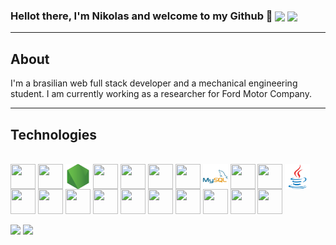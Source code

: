 ### Hellot there, I'm Nikolas and welcome to my Github 👋 <a href = "mailto:nkls99@gmail.com"><img align="center" src="https://img.shields.io/badge/Gmail-D14836?style=for-the-badge&logo=gmail&logoColor=white" target="_blank"></a> <a href = "https://www.linkedin.com/in/NikolasRR/"><img align="center" src="https://img.shields.io/badge/LinkedIn-0077B5?style=for-the-badge&logo=linkedin&logoColor=white" target="_blank"></a>

___

## About

I'm a brasilian web full stack developer and a mechanical engineering student. I am currently working as a researcher for Ford Motor Company.
___
## Technologies

<div style="display: inline_block"><br>
    <img align="center" src="https://cdn.jsdelivr.net/gh/devicons/devicon/icons/javascript/javascript-original.svg" width="40" height="40"/>
    <img align="center" src="https://cdn.jsdelivr.net/gh/devicons/devicon/icons/typescript/typescript-plain.svg" width="40" height="40"/>
    <img align="center" src="https://github.com/devicons/devicon/blob/v2.15.1/icons/nodejs/nodejs-original.svg" width="40" height="40"/>
    <img align="center" src="https://cdn.jsdelivr.net/gh/devicons/devicon/icons/react/react-original.svg" width="40" height="40"/>
    <img align="center" src="https://cdn.jsdelivr.net/gh/devicons/devicon/icons/html5/html5-original.svg" width="40" height="40"/>
    <img align="center" src="https://cdn.jsdelivr.net/gh/devicons/devicon/icons/css3/css3-original.svg" width="40" height="40"/>
    <img align="center" src="https://cdn.jsdelivr.net/gh/devicons/devicon/icons/postgresql/postgresql-plain-wordmark.svg" width="40" height="40"/>
    <img align="center" src="https://github.com/devicons/devicon/blob/v2.15.1/icons/mysql/mysql-original-wordmark.svg" width="40" height="40"/>
    <img align="center" src="https://cdn.jsdelivr.net/gh/devicons/devicon/icons/visualstudio/visualstudio-plain.svg" width="40" height="40"/>
    <img align="center" src="https://cdn.jsdelivr.net/gh/devicons/devicon/icons/python/python-original.svg" width="40" height="40"/>
    <img align="center" src="https://github.com/devicons/devicon/blob/v2.15.1/icons/java/java-original.svg" width="40" height="40"/>
    <img align="center" src="https://cdn.jsdelivr.net/gh/devicons/devicon@latest/icons/laravel/laravel-original-wordmark.svg" width="40" height="40"/>
    <img align="center" src="https://cdn.jsdelivr.net/gh/devicons/devicon@latest/icons/lumen/lumen-original.svg" width="40" height="40"/>
    <img align="center" src="https://cdn.jsdelivr.net/gh/devicons/devicon@latest/icons/php/php-original.svg" width="40" height="40"/>
    <img align="center" src="https://cdn.jsdelivr.net/gh/devicons/devicon@latest/icons/docker/docker-plain-wordmark.svg" width="40" height="40"/>
    <img align="center" src="https://cdn.jsdelivr.net/gh/devicons/devicon@latest/icons/vuejs/vuejs-original-wordmark.svg" width="40" height="40"/>
    <img align="center" src="https://cdn.jsdelivr.net/gh/devicons/devicon@latest/icons/powershell/powershell-original.svg" width="40" height="40"/>
    <img align="center" src="https://cdn.jsdelivr.net/gh/devicons/devicon@latest/icons/linux/linux-original.svg" width="40" height="40"/>   
    <img align="center" src="https://cdn.jsdelivr.net/gh/devicons/devicon@latest/icons/git/git-original-wordmark.svg" width="40" height="40"/>
    <img align="center" src="https://cdn.jsdelivr.net/gh/devicons/devicon@latest/icons/express/express-original-wordmark.svg" width="40" height="40"/>
    <img align="center" src="https://cdn.jsdelivr.net/gh/devicons/devicon@latest/icons/nestjs/nestjs-original-wordmark.svg" width="40" height="40"/>
  </div><br/>

<div>
<img height="180em" src="https://github-readme-stats.vercel.app/api?username=NikolasRR&show_icons=true&theme=radical" />
<img height="180em" src="https://github-readme-stats.vercel.app/api/top-langs/?username=NikolasRR&layout=compact&theme=radical&include_all_commits=true&count_private=true" />
</div>
